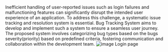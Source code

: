 Inefficient handling of user-reported issues such as login failures and malfunctioning features can significantly disrupt the intended user experience of an application. To address this challenge, a systematic issue tracking and resolution system is essential. Bug Tracking System aims to develop and implement such a system to ensure a seamless user journey. The proposed system involves categorizing bug types based on the bugs severity(priority) based on predefined criteria, fostering communication and collaboration within the development team. 
![image](https://github.com/user-attachments/assets/f6726383-1a55-4af7-877a-b164273bcfee) 
Login page
